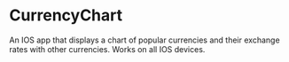 # CurrencyChart
An IOS app that displays a chart of popular currencies and their exchange rates with other currencies. Works on all IOS devices.
